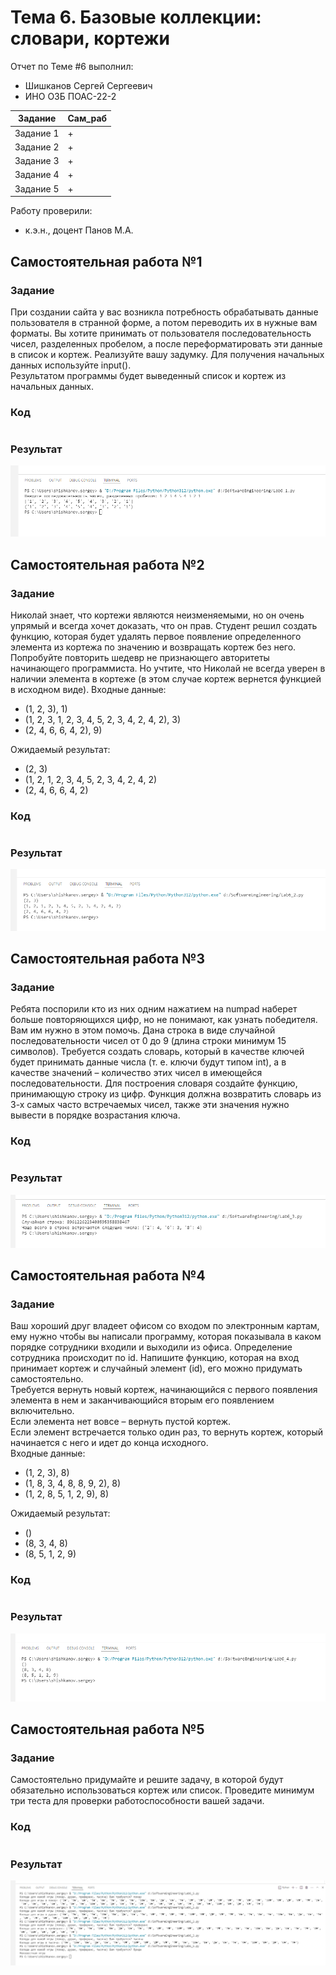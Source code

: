 # Тема 6. Базовые коллекции: словари, кортежи
Отчет по Теме #6 выполнил:
- Шишканов Сергей Сергеевич
- ИНО ОЗБ ПОАС-22-2

| Задание | Сам_раб |
| ------ | ------ |
| Задание 1 | + |
| Задание 2 | + |
| Задание 3 | + |
| Задание 4 | + |
| Задание 5 | + |

Работу проверили:
- к.э.н., доцент Панов М.А.

## Самостоятельная работа №1
### Задание
При создании сайта у вас возникла потребность обрабатывать данные пользователя в странной форме, а потом переводить их в нужные вам форматы.
Вы хотите принимать от пользователя последовательность чисел, разделенных пробелом, а после переформатировать эти данные в список и кортеж.
Реализуйте вашу задумку. Для получения начальных данных используйте input().\
Результатом программы будет выведенный список и кортеж из начальных данных.

### Код
```python

```

### Результат
![](https://github.com/GreyKnightGK/SoftwareEngineering/blob/Тема_6/pic/Lab6_1.png)

## Самостоятельная работа №2
### Задание
Николай знает, что кортежи являются неизменяемыми, но он очень упрямый и всегда хочет доказать, что он прав. Студент решил создать функцию, которая будет удалять первое появление
определенного элемента из кортежа по значению и возвращать кортеж без него. Попробуйте повторить шедевр не признающего авторитеты начинающего программиста.
Но учтите, что Николай не всегда уверен в наличии элемента в кортеже (в этом случае кортеж вернется функцией в исходном виде).
Входные данные:
* (1, 2, 3), 1)
* (1, 2, 3, 1, 2, 3, 4, 5, 2, 3, 4, 2, 4, 2), 3)
* (2, 4, 6, 6, 4, 2), 9)

Ожидаемый результат:
* (2, 3)
* (1, 2, 1, 2, 3, 4, 5, 2, 3, 4, 2, 4, 2)
* (2, 4, 6, 6, 4, 2)

### Код
```python

```

### Результат
![](https://github.com/GreyKnightGK/SoftwareEngineering/blob/Тема_6/pic/Lab6_2.png)

## Самостоятельная работа №3
### Задание
Ребята поспорили кто из них одним нажатием на numpad наберет больше повторяющихся цифр, но не понимают, как узнать победителя. Вам им нужно в этом помочь.
Дана строка в виде случайной последовательности чисел от 0 до 9 (длина строки минимум 15 символов). Требуется создать словарь, который в качестве ключей будет принимать данные числа
(т. е. ключи будут типом int), а в качестве значений – количество этих чисел в имеющейся последовательности. Для построения словаря создайте функцию, принимающую строку из цифр.
Функция должна возвратить словарь из 3-х самых часто встречаемых чисел, также эти значения нужно вывести в порядке возрастания ключа.

### Код
```python

```

### Результат
![](https://github.com/GreyKnightGK/SoftwareEngineering/blob/Тема_6/pic/Lab6_3.png)

## Самостоятельная работа №4
### Задание
Ваш хороший друг владеет офисом со входом по электронным картам, ему нужно чтобы вы написали программу, которая показывала в каком порядке сотрудники входили и выходили из офиса.
Определение сотрудника происходит по id. Напишите функцию, которая на вход принимает кортеж и случайный элемент (id), его можно придумать самостоятельно.\
Требуется вернуть новый кортеж, начинающийся с первого появления элемента в нем и заканчивающийся вторым его появлением включительно.\
Если элемента нет вовсе – вернуть пустой кортеж.\
Если элемент встречается только один раз, то вернуть кортеж, который начинается с него и идет до конца исходного.\
Входные данные:
* (1, 2, 3), 8)
* (1, 8, 3, 4, 8, 8, 9, 2), 8)
* (1, 2, 8, 5, 1, 2, 9), 8)

Ожидаемый результат:
* ()
* (8, 3, 4, 8)
* (8, 5, 1, 2, 9)

### Код
```python

```

### Результат
![](https://github.com/GreyKnightGK/SoftwareEngineering/blob/Тема_6/pic/Lab6_4.png)

## Самостоятельная работа №5
### Задание
Самостоятельно придумайте и решите задачу, в которой будут обязательно использоваться кортеж или список. Проведите минимум три теста для проверки работоспособности вашей задачи.

### Код
```python

```

### Результат
![](https://github.com/GreyKnightGK/SoftwareEngineering/blob/Тема_6/pic/Lab6_5.png)